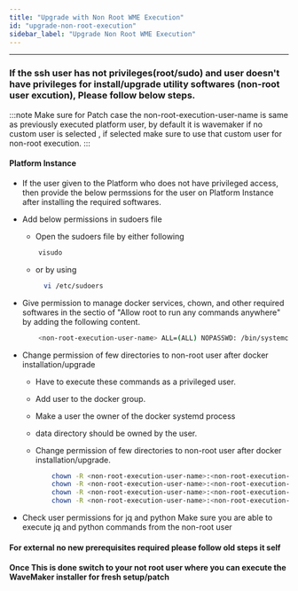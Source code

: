 ```yaml
---
title: "Upgrade with Non Root WME Execution"
id: "upgrade-non-root-execution"
sidebar_label: "Upgrade Non Root WME Execution"
---
```

---

### If the ssh user has not privileges(root/sudo) and user doesn't have privileges for install/upgrade utility softwares (non-root user excution), Please follow below steps.

 
:::note
 Make sure for Patch case the  <bold>non-root-execution-user-name</bold> is same as previously executed platform user, by default it is wavemaker if no custom user is selected , if selected make sure to use that custom user for non-root execution.
:::

#### Platform Instance

- If the user given to the Platform who does not have privileged access, then provide the below permssions for the user on Platform Instance after installing the required softwares.

- Add below permissions in sudoers file

  - Open the sudoers file by either following
   
   ```bash
       visudo
   ```
  - or by using 

    ```bash
      vi /etc/sudoers
    ```

- Give permission to manage docker services, chown, and other required softwares in the sectio of "Allow root to run any commands anywhere" by adding the following content.

  ```bash
      <non-root-execution-user-name> ALL=(ALL) NOPASSWD: /bin/systemctl daemon-reload, /bin/systemctl restart docker, /bin/systemctl status docker, /bin/systemctl stop docker, /bin/systemctl start docker, /usr/sbin/service docker restart, /usr/sbin/service docker start, /usr/sbin/service docker stop, /usr/sbin/service docker status, /sbin/ip link set docker0 down, /sbin/ip link del dev docker0 type bridge, /usr/bin/chown
  ```
- Change permission of few directories to non-root user after docker installation/upgrade
  - Have to execute these commands as a privileged user.
  - Add user to the docker group.
  - Make a user the owner of the docker systemd process
  - data directory should be owned by the user.
  - Change permission of few directories to non-root user after docker installation/upgrade.

    ```bash
        chown -R <non-root-execution-user-name>:<non-root-execution-user-name> /usr/lib/systemd/system/
        chown -R <non-root-execution-user-name>:<non-root-execution-user-name> /etc/sysconfig/
        chown -R <non-root-execution-user-name>:<non-root-execution-user-name> /etc/systemd/system/
        chown -R <non-root-execution-user-name>:<non-root-execution-user-name> /wm-runtime/setup/setup-registry-server/registry/
    ```


- Check user permissions for jq and python
   Make sure you are able to execute jq and python commands from the non-root user

 
#### For external no new prerequisites required please follow old steps it self


#### Once This is done switch to your not root user where you can  execute the WaveMaker installer for fresh setup/patch 






